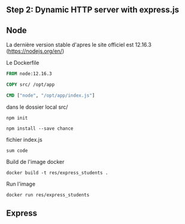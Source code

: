 ## Step 2: Dynamic HTTP server with express.js

## Node

La dernière version stable d'apres le site officiel est 12.16.3 (https://nodejs.org/en/)

Le Dockerfile

```dockerfile
FROM node:12.16.3

COPY src/ /opt/app

CMD ["node", "/opt/app/index.js"]
```

dans le dossier local src/

`npm init` 

`npm install --save chance`

fichier index.js

```
sum code
```

Build de l'image docker

`docker build -t res/express_students .`

Run l'image

`docker run res/express_students`

## Express

